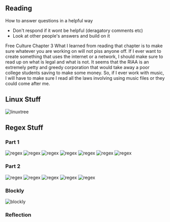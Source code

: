 ## Reading
How to answer questions in a helpful way
  - Don't respond if it wont be helpful (deragatory comments etc)
  - Look at other people's answers and build on it
  
Free Culture Chapter 3
  What I learned from reading that chapter is to make sure whatever you are working on will not piss anyone off.
  If I ever want to create something that uses the internet or a network, I should make sure to read up on what is legal
  and what is not. It seems that the RIAA is an extremely petty and greedy corporation that would take away a poor college
  students saving to make some money. So, if I ever work with music, I will have to make sure I read all the laws involving
  using music files or they could come after me.
  
## Linux Stuff
![linuxtree](images/tree.png)

## Regex Stuff
### Part 1
![regex](images/regex1.png)
![regex](images/regex1.5.png)
![regex](images/regex2.png)
![regex](images/regex3.png)
![regex](images/regex4.png)
![regex](images/regex5.png)
![regex](images/regex6.png)

### Part 2
![regex](images/begginer1.png)
![regex](images/begginer2.png)
![regex](images/begginer3.png)
![regex](images/begginer4.png)
![regex](images/begginer5.png)

### Blockly
![blockly](images/blockly.png)

### Reflection
